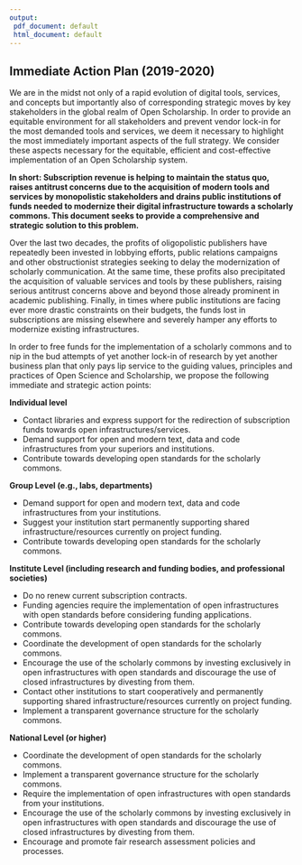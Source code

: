 ```yaml
---
output:
 pdf_document: default
 html_document: default
---
```

## Immediate Action Plan (2019-2020)

We are in the midst not only of a rapid evolution of digital tools, services, and concepts but importantly also of corresponding strategic moves by key stakeholders in the global realm of Open Scholarship. In order to provide an equitable environment for all stakeholders and prevent vendor lock-in for the most demanded tools and services, we deem it necessary to highlight the most immediately important aspects of the full strategy. We consider these aspects necessary for the equitable, efficient and cost-effective implementation of an Open Scholarship system.

**In short: Subscription revenue is helping to maintain the status quo, raises antitrust concerns due to the acquisition of modern tools and services by monopolistic stakeholders and drains public institutions of funds needed to modernize their digital infrastructure towards a scholarly commons. This document seeks to provide a comprehensive and strategic solution to this problem.**

Over the last two decades, the profits of oligopolistic publishers have repeatedly been invested in lobbying efforts, public relations campaigns and other obstructionist strategies seeking to delay the modernization of scholarly communication. At the same time, these profits also precipitated the acquisition of valuable services and tools by these publishers, raising serious antitrust concerns above and beyond those already prominent in academic publishing. Finally, in times where public institutions are facing ever more drastic constraints on their budgets, the funds lost in subscriptions are missing elsewhere and severely hamper any efforts to modernize existing infrastructures.

In order to free funds for the implementation of a scholarly commons and to nip in the bud attempts of yet another lock-in of research by yet another business plan that only pays lip service to the guiding values, principles and practices of Open Science and Scholarship, we propose the following immediate and strategic action points:

**Individual level**
- Contact libraries and express support for the redirection of subscription funds towards open infrastructures/services.
- Demand support for open and modern text, data and code infrastructures from your superiors and institutions.
- Contribute towards developing open standards for the scholarly commons.

**Group Level (e.g., labs, departments)**
- Demand support for open and modern text, data and code infrastructures from your institutions.
- Suggest your institution start permanently supporting shared infrastructure/resources currently on project funding.
- Contribute towards developing open standards for the scholarly commons.

**Institute Level (including research and funding bodies, and professional societies)**
- Do no renew current subscription contracts.
- Funding agencies require the implementation of open infrastructures with open standards before considering funding applications.
- Contribute towards developing open standards for the scholarly commons.
- Coordinate the development of open standards for the scholarly commons.
- Encourage the use of the scholarly commons by investing exclusively in open infrastructures with open standards and discourage the use of closed infrastructures by divesting from them.
- Contact other institutions to start cooperatively and permanently supporting shared infrastructure/resources currently on project funding.
- Implement a transparent governance structure for the scholarly commons.

**National Level (or higher)**
- Coordinate the development of open standards for the scholarly commons.
- Implement a transparent governance structure for the scholarly commons.
- Require the implementation of open infrastructures with open standards from your institutions.
- Encourage the use of the scholarly commons by investing exclusively in open infrastructures with open standards and discourage the use of closed infrastructures by divesting from them.
- Encourage and promote fair research assessment policies and processes.

